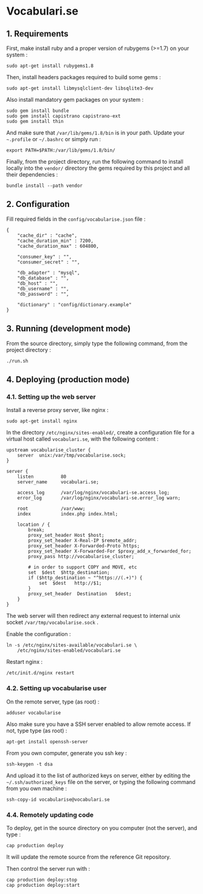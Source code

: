 
# Vocabulari.se

## 1. Requirements

First, make install ruby and a proper version of rubygems (>=1.7) on your system :

    sudo apt-get install rubygems1.8

Then, install  headers packages required to build some gems :

    sudo apt-get install libmysqlclient-dev libsqlite3-dev

Also install mandatory gem packages on your system :

    sudo gem install bundle 
    sudo gem install capistrano capistrano-ext
    sudo gem install thin

And make sure that `/var/lib/gems/1.8/bin` is in your path. Update your
`~.profile` or `~/.bashrc` or simply run :

    export PATH=$PATH:/var/lib/gems/1.8/bin/

Finally, from the project directory, run the following command to install
locally into the `vendor/` directory the gems required by this project and all
their dependencies :

    bundle install --path vendor


## 2. Configuration

Fill required fields in the `config/vocabularise.json` file :

    {
        "cache_dir" : "cache",
        "cache_duration_min" : 7200,
        "cache_duration_max" : 604800,

        "consumer_key" : "",
        "consumer_secret" : "",

        "db_adapter" : "mysql",
        "db_database" : "",
        "db_host" : "",
        "db_username" : "",
        "db_password" : "",

        "dictionary" : "config/dictionary.example"
    }


## 3. Running (development mode)

From the source directory, simply type the following command, from the project
directory :

    ./run.sh


## 4. Deploying (production mode)

### 4.1. Setting up the web server


Install a reverse proxy server, like nginx :

    sudo apt-get install nginx

In the directory `/etc/nginx/sites-enabled/`, create a configuration file for 
a virtual host called `vocabulari.se`, with the following content :

    upstream vocabularise_cluster {
        server  unix:/var/tmp/vocabularise.sock;
    }

    server {
        listen          80
        server_name     vocabulari.se;
    
        access_log      /var/log/nginx/vocabulari-se.access_log;
        error_log       /var/log/nginx/vocabulari-se.error_log warn;
    
        root            /var/www;
        index           index.php index.html;

        location / {
            break;
            proxy_set_header Host $host;
            proxy_set_header X-Real-IP $remote_addr;
            proxy_set_header X-Forwarded-Proto https;
            proxy_set_header X-Forwarded-For $proxy_add_x_forwarded_for;
            proxy_pass http://vocabularise_cluster;

            # in order to support COPY and MOVE, etc
            set  $dest  $http_destination;
            if ($http_destination ~ "^https://(.+)") {
                set  $dest   http://$1;
            }
            proxy_set_header  Destination   $dest;
        }
    }


The web server will then redirect any external request to internal unix
socket `/var/tmp/vocabularise.sock` .

Enable the configuration :

    ln -s /etc/nginx/sites-available/vocabulari.se \
        /etc/nginx/sites-enabled/vocabulari.se

Restart nginx :

    /etc/init.d/nginx restart


### 4.2. Setting up vocabularise user

On the remote server, type (as root) :

    adduser vocabularise

Also make sure you have a SSH server enabled to allow remote access.
If not, type type (as root) :

    apt-get install openssh-server

From you own computer, generate you ssh key :

    ssh-keygen -t dsa

And upload it to the list of authorized keys on server, either by editing the `~/.ssh/authorized_keys` file on the server, or typing the following command from you own machine : 

    ssh-copy-id vocabularise@vocabulari.se


### 4.4. Remotely updating code

To deploy, get in the source directory on you computer (not the server), and type :

    cap production deploy

It will update the remote source from the reference Git repository.

Then control the server run with :

    cap production deploy:stop
    cap production deploy:start

